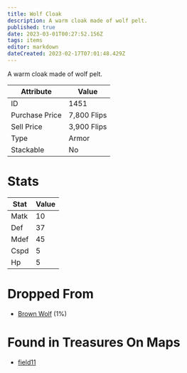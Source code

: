 ```yaml
---
title: Wolf Cloak
description: A warm cloak made of wolf pelt.
published: true
date: 2023-03-01T00:27:52.156Z
tags: items
editor: markdown
dateCreated: 2023-02-17T07:01:48.429Z
---
```


A warm cloak made of wolf pelt.

|Attribute|Value|
|-|-|
|ID|1451|
|Purchase Price|7,800 Flips|
|Sell Price|3,900 Flips|
|Type|Armor|
|Stackable|No|

# Stats
|Stat|Value|
|-|-|
|Matk|10|
|Def|37|
|Mdef|45|
|Cspd|5|
|Hp|5|

# Dropped From
 * [Brown Wolf](/monsters/brown-wolf) (1%)

# Found in Treasures On Maps
 * [field11](/maps/field11)